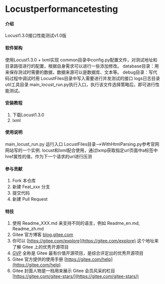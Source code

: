 # Locustperformancetesting

#### 介绍
Locust1.3.0接口性能测试v1.0版

#### 软件架构
使用Locust1.3.0 + lxml实现 common目录中config.py配置文件，对测试地址和目录路径进行的配置，根据自身需求可以进行一些添加修改。
database目录：用来保存测试时需要的数据，数据来源可以是数据库、文本等。 
debug目录：写代码过程中调试时用 
LocustFiles目录中写入需要进行并发测试的接口 
logs日志目录 
util工具目录 
main_locust_run.py执行入口，执行该文件选择策略后，即可进行性能测试。

#### 安装教程

1.  下载Locust1.3.0 
2.  lxml


#### 使用说明

main_locust_run.py 运行入口
LocustFiles目录-->WithHtmlParsing.py参考官网网站写的一个实例.
locust和lxml配合使用，通过lxmp获取指定url页面中a标签中href属性的值，作为下一个请求的url进行压测

#### 参与贡献

1.  Fork 本仓库
2.  新建 Feat_xxx 分支
3.  提交代码
4.  新建 Pull Request


#### 特技

1.  使用 Readme\_XXX.md 来支持不同的语言，例如 Readme\_en.md, Readme\_zh.md
2.  Gitee 官方博客 [blog.gitee.com](https://blog.gitee.com)
3.  你可以 [https://gitee.com/explore](https://gitee.com/explore) 这个地址来了解 Gitee 上的优秀开源项目
4.  [GVP](https://gitee.com/gvp) 全称是 Gitee 最有价值开源项目，是综合评定出的优秀开源项目
5.  Gitee 官方提供的使用手册 [https://gitee.com/help](https://gitee.com/help)
6.  Gitee 封面人物是一档用来展示 Gitee 会员风采的栏目 [https://gitee.com/gitee-stars/](https://gitee.com/gitee-stars/)
